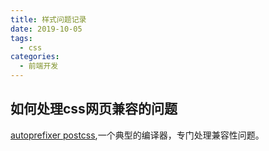 ```yaml
---
title: 样式问题记录
date: 2019-10-05
tags:
  - css
categories:
  - 前端开发
---
```


## 如何处理css网页兼容的问题

[autoprefixer postcss](https://github.com/postcss/autoprefixer),一个典型的编译器，专门处理兼容性问题。